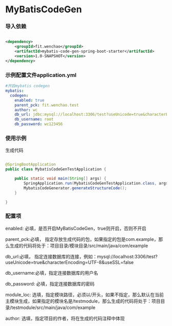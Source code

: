 # MyBatisCodeGen

### 导入依赖

```xml

<dependency>
    <groupId>fit.wenchao</groupId>
    <artifactId>mybatis-code-gen-spring-boot-starter</artifactId>
    <version>1.0-SNAPSHOT</version>
</dependency>
```

### 示例配置文件application.yml

```yml
#开启mybatis codegen
mybatis:
  codegen:
    enabled: true
    parent_pck: fit.wenchao.test
    author: wc
    db_url: jdbc:mysql://localhost:3306/test?useUnicode=true&characterEncoding=UTF-8&useSSL=false
    db_username: root
    db_password: wc123456
```

### 使用示例
生成代码
```java

@SpringBootApplication
public class MybatisCodeGenTestApplication {

    public static void main(String[] args) {
        SpringApplication.run(MybatisCodeGenTestApplication.class, args);
        MybatisCodeGenerator.generateStructureCode();
    }

}
```


### 配置项

enabled: 必填，是否开启MyBatisCodeGen，true则开启，否则不开启

parent_pck:必填， 指定存放生成代码的包，如果指定的包是com.example，那么生成的代码将处于：项目目录/模块目录/src/main/java/com/example

db_url:必填， 指定连接数据库的连接，例如：mysql://localhost:3306/test?useUnicode=true&characterEncoding=UTF-8&useSSL=false

db_username:必填，指定连接数据库的用户名

db_password: 必填，指定连接数据库的密码

module_loc:
选填，指定模块路径，必须以/开头，如果不指定，那么默认在当前主模块生成，如果指定的模块名是/testmodule，那么生成的代码将处于：项目目录/testmodule/src/main/java/com/example

author: 选填，指定项目的作者，将在生成的代码注释中体现



